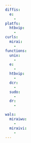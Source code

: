 ```yaml
---
diffis:
  e:
    -
platfs:
  htbvip:
    -
curls:
  mirai:
    -
functions:
  unix:
    -
  e:
    -
  htbvip:
    -
  dcr:
    -
  sudo:
    -
  dr:
    -

wals:
  miraiwu:
    -
  miraivi:
    -
---
```

